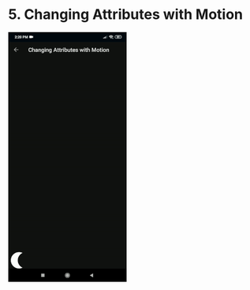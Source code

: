 # 5. Changing Attributes with Motion

[![Changing Attributes with Motion](https://github.com/Vaibhav4697/AndroidUserInterface/blob/master/animations/animation_5.gif)]()